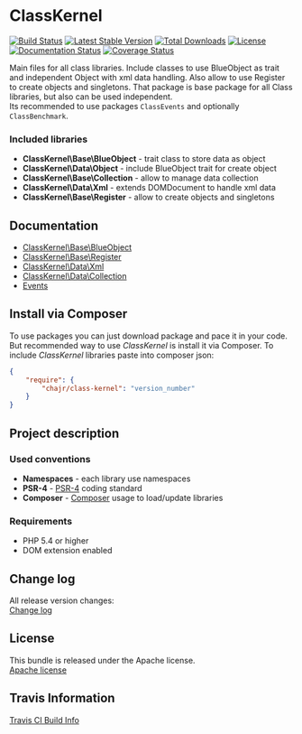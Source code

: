 ClassKernel
============

[![Build Status](https://travis-ci.org/chajr/class-kernel.svg)](https://travis-ci.org/chajr/class-kernel)
[![Latest Stable Version](https://poser.pugx.org/chajr/class-kernel/v/stable.svg)](https://packagist.org/packages/chajr/class-kernel)
[![Total Downloads](https://poser.pugx.org/chajr/class-kernel/downloads.svg)](https://packagist.org/packages/chajr/class-kernel)
[![License](https://poser.pugx.org/chajr/class-kernel/license.svg)](https://packagist.org/packages/chajr/class-kernel)
[![Documentation Status](https://readthedocs.org/projects/class-kernel/badge/?version=latest)](https://readthedocs.org/projects/class-kernel/?badge=latest)
[![Coverage Status](https://coveralls.io/repos/chajr/class-kernel/badge.svg)](https://coveralls.io/r/chajr/class-kernel)

Main files for all class libraries. Include classes to use BlueObject as trait and
independent Object with xml data handling. Also allow to use Register to create
objects and singletons. That package is base package for all Class libraries, but
also can be used independent.  
Its recommended to use packages `ClassEvents` and optionally `ClassBenchmark`.

### Included libraries
* **ClassKernel\Base\BlueObject** - trait class to store data as object
* **ClassKernel\Data\Object** - include BlueObject trait for create object
* **ClassKernel\Base\Collection** - allow to manage data collection
* **ClassKernel\Data\Xml** - extends DOMDocument to handle xml data
* **ClassKernel\Base\Register** - allow to create objects and singletons

Documentation
--------------
* [ClassKernel\Base\BlueObject](https://github.com/chajr/class-kernel/wiki/ClassKernel_Base_BlueObject "BlueObject and Object")
* [ClassKernel\Base\Register](https://github.com/chajr/class-kernel/wiki/ClassKernel_Base_Register "Register")
* [ClassKernel\Data\Xml](https://github.com/chajr/class-kernel/wiki/ClassKernel_Data_Xml "Xml")
* [ClassKernel\Data\Collection](https://github.com/chajr/class-kernel/wiki/ClassKernel_Data_Collection "Collection")
* [Events](https://github.com/chajr/class-kernel/wiki/Events "Events")

Install via Composer
--------------
To use packages you can just download package and pace it in your code. But recommended
way to use _ClassKernel_ is install it via Composer. To include _ClassKernel_
libraries paste into composer json:

```json
{
    "require": {
        "chajr/class-kernel": "version_number"
    }
}
```

Project description
--------------

### Used conventions

* **Namespaces** - each library use namespaces
* **PSR-4** - [PSR-4](http://www.php-fig.org/psr/psr-4/) coding standard
* **Composer** - [Composer](https://getcomposer.org/) usage to load/update libraries

### Requirements

* PHP 5.4 or higher
* DOM extension enabled

Change log
--------------
All release version changes:  
[Change log](https://github.com/chajr/class-kernel/wiki/Change-log "Change log")

License
--------------
This bundle is released under the Apache license.  
[Apache license](https://github.com/chajr/class-kernel/LICENSE "Apache license")

Travis Information
--------------
[Travis CI Build Info](https://travis-ci.org/chajr/class-kernel)